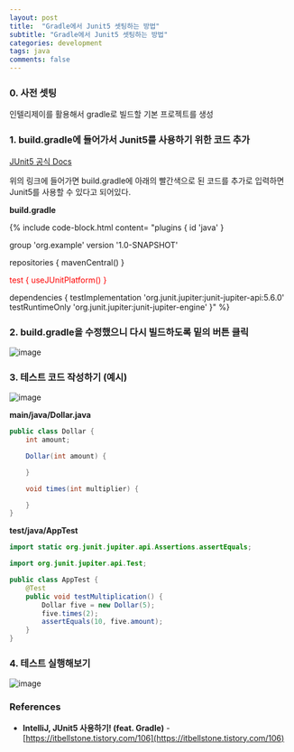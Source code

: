 ```yaml
---
layout: post
title:  "Gradle에서 Junit5 셋팅하는 방법"
subtitle: "Gradle에서 Junit5 셋팅하는 방법"
categories: development
tags: java
comments: false
---
```

### 0. 사전 셋팅

인텔리제이를 활용해서 gradle로 빌드할 기본 프로젝트를 생성

### 1. build.gradle에 들어가서 Junit5를 사용하기 위한 코드 추가

[JUnit5 공식 Docs](https://docs.gradle.org/current/userguide/java_testing.html#using_junit5)

위의 링크에 들어가면 build.gradle에 아래의 빨간색으로 된 코드를 추가로 입력하면 Junit5를 사용할 수 있다고 되어있다.

**build.gradle**

{% include code-block.html content=
"plugins {
    id 'java'
}

group 'org.example'
version '1.0-SNAPSHOT'

repositories {
    mavenCentral()
}

<span style='color:red !important'>test {
    useJUnitPlatform()
}

dependencies {
    testImplementation 'org.junit.jupiter:junit-jupiter-api:5.6.0'
    testRuntimeOnly 'org.junit.jupiter:junit-jupiter-engine'
}</span>"
%}

### 2. build.gradle을 수정했으니 다시 빌드하도록 밑의 버튼 클릭

![image](https://user-images.githubusercontent.com/41244373/103536326-a8af6680-4ed5-11eb-9573-594e6f21c066.png)

### 3. 테스트 코드 작성하기 (예시)

![image](https://user-images.githubusercontent.com/41244373/103536335-acdb8400-4ed5-11eb-9e4d-c700595568c3.png)

**main/java/Dollar.java**

```java
public class Dollar {
    int amount;

    Dollar(int amount) {

    }

    void times(int multiplier) {

    }
}
```

**test/java/AppTest**

```java
import static org.junit.jupiter.api.Assertions.assertEquals;

import org.junit.jupiter.api.Test;

public class AppTest {
    @Test
    public void testMultiplication() {
        Dollar five = new Dollar(5);
        five.times(2);
        assertEquals(10, five.amount);
    }
}
```

### 4. 테스트 실행해보기

![image](https://user-images.githubusercontent.com/41244373/103536337-ad741a80-4ed5-11eb-81c0-f68b00df1cae.png)

### References
- **IntelliJ, JUnit5 사용하기! (feat. Gradle)** - [https://itbellstone.tistory.com/106](https://itbellstone.tistory.com/106)